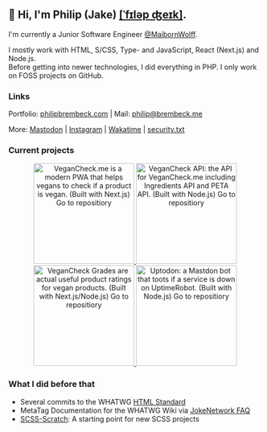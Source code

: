 ## 👋   Hi, I'm Philip (Jake) [[ˈfɪləp ʤeɪk]](https://philipbrembeck.com). 

I'm currently a Junior Software Engineer [@MaibornWolff](https://github.com/maibornwolff). 

I mostly work with HTML, S/CSS, Type- and JavaScript, React (Next.js) and Node.js.<br />
Before getting into newer technologies, I did everything in PHP. I only work on FOSS projects on GitHub.

### Links

Portfolio: [philipbrembeck.com](https://philipbrembeck.com) | Mail: <philip@brembeck.me>

More: [Mastodon](https://fosstodon.org/@philipbrembeck) | [Instagram](https://instagram.com/jakesbier) | [Wakatime](https://wakatime.com/@philipbrembeck) | [security.txt](https://cldsi.de/.well-known/security.txt)

### Current projects
<div align="center">
<a href="https://github.com/frontendnetwork/vegancheck.me">
  <picture>
      <source srcset="https://user-images.githubusercontent.com/4144601/221286525-c0248ec0-0190-404f-85f1-00f4d8a3082a.svg" media="(prefers-color-scheme: dark)">
      <img src="https://user-images.githubusercontent.com/4144601/221286529-4a75d8dd-4921-4503-84b2-ce99b0c54557.svg" width="200" alt="VeganCheck.me is a modern PWA that helps vegans to check if a product is vegan. (Built with Next.js) Go to repositiory">
  </picture>
</a>

<a href="https://github.com/frontendnetwork/VeganCheck.me-API">
  <picture>
      <source srcset="https://github.com/philipbrembeck/philipbrembeck/assets/4144601/3ba929ab-de79-4bde-909b-a0eb1c452e98" media="(prefers-color-scheme: dark)">
      <img src="https://github.com/philipbrembeck/philipbrembeck/assets/4144601/e85be047-a852-4fce-b03b-5f68b161dc7b" width="200" alt="VeganCheck API: the API for VeganCheck.me including Ingredients API and PETA API. (Built with Node.js) Go to repositiory">
  </picture>
</a>

<a href="https://github.com/frontendnetwork/VeganCheck-Grades">
  <picture>
      <source srcset="https://user-images.githubusercontent.com/4144601/221302091-c996c8c7-88f3-48ec-826d-c6342f9c8ab6.svg" media="(prefers-color-scheme: dark)">
      <img src="https://user-images.githubusercontent.com/4144601/221302094-4c92b5e8-b1cb-4780-9996-8c1ca93ba42e.svg" width="200" alt="VeganCheck Grades are actual useful product ratings for vegan products. (Built with Next.js/Node.js) Go to repositiory">
  </picture>
</a>

<a href="https://github.com/frontendnetwork/uptodon">
  <picture>
      <source srcset="https://user-images.githubusercontent.com/4144601/221288330-61d5cc0d-de32-4d04-89d7-7debbc497f9e.svg" media="(prefers-color-scheme: dark)">
      <img src="https://user-images.githubusercontent.com/4144601/221288338-d16e68e5-5a91-4e01-a953-f5d764bf4c30.svg" width="200" alt="Uptodon: a Mastdon bot that toots if a service is down on UptimeRobot. (Built with Node.js) Go to repositiory">
  </picture>
</a>
</div>

### What I did before that
* Several commits to the WHATWG [HTML Standard](https://github.com/whatwg/html)
* MetaTag Documentation for the WHATWG Wiki via [JokeNetwork FAQ](https://github.com/frontendnetwork/faq)
* [SCSS-Scratch](https://github.com/frontendnetwork/SCSS-Scratch): A starting point for new SCSS projects



